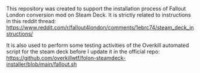 This repository was created to support the installation process of Fallout London conversion mod on Steam Deck.
It is strictly related to instructions in this reddit thread:
https://www.reddit.com/r/fallout4london/comments/1ebrc74/steam_deck_instructions/

It is also used to perform some testing activities of the Overkill automated script for the steam deck before I update it in the official repo:
https://github.com/overkillwtf/folon-steamdeck-installer/blob/main/fallout.sh
